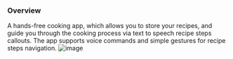 ### Overview
  A hands-free cooking app, which allows you to store your recipes, and guide you through the cooking process via text to speech recipe steps callouts. The app supports voice commands and simple gestures for recipe steps navigation. 
  ![image](https://github.com/user-attachments/assets/0587875b-62bb-47bc-9349-915a3519eb12)
